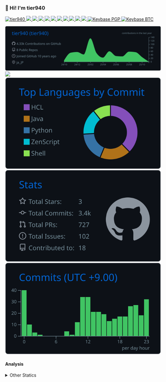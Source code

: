 ### 👋 Hi! I'm tier940

<p align="left"> 
  <a href="https://github.com/tier940/tier940/">
    <img src="https://komarev.com/ghpvc/?username=tier940" alt="tier940" />
  </a>
  <a href="http://twitter.com/tier940">
    <img height="20" src="https://img.shields.io/twitter/follow/tier940?label=Twitter&logo=twitter&style=flat" />
  </a>
  <a href="https://github.com/tier940">
    <img height="20" src="https://img.shields.io/github/followers/tier940?label=follow&logo=github&style=flat" />
  </a>
  <a href="https://www.reddit.com/user/tier940">
    <img height="20" src="https://img.shields.io/reddit/user-karma/combined/tier940?label=Reddit&logo=reddit&style=flat" />
  </a>
  <a href="https://stackoverflow.com/users/17317833/tier940">
    <img height="20" src="https://img.shields.io/stackexchange/stackoverflow/r/17317833?label=StackOverflow&logo=stack-overflow&style=flat" />
  </a>
  <a href="https://zenn.dev/tier940">
    <img height="20" src="https://zenn.badge.nikaera.com/s/tier940/likes" />
  </a>
  <a href="https://zenn.dev/tier940">
    <img height="20" src="https://zenn.badge.nikaera.com/s/tier940/followers" />
  </a>
  <a href="https://zenn.dev/tier940">
    <img height="20" src="https://zenn.badge.nikaera.com/s/tier940/articles" />
  </a>
  <a href="http://qiita.com/tier940">
    <img height="20" src="https://qiita-badge.apiapi.app/s/tier940/posts.svg" />
  </a>
  <a href="http://qiita.com/tier940">
    <img height="20" src="https://qiita-badge.apiapi.app/s/tier940/contributions.svg" />
  </a>
  <a href="https://github.com/tier940/tier940/">
    <img height="20" src="https://github.com/tier940/tier940/actions/workflows/main.yml/badge.svg" />
  </a>
  <a href="https://keybase.io/tier940">
    <img alt="Keybase PGP" src="https://img.shields.io/keybase/pgp/tier940">
  </a>
  <a href="https://keybase.io/tier940">
    <img alt="Keybase BTC" src="https://img.shields.io/keybase/btc/tier940">
  </a>
</p>

[![](https://raw.githubusercontent.com/tier940/tier940/main/profile-summary-card-output/github_dark/0-profile-details.svg)](https://github.com/vn7n24fzkq/github-profile-summary-cards)
[![](https://raw.githubusercontent.com/tier940/tier940/main/profile-summary-card-output/github_dark/1-repos-per-language.svg)](https://github.com/vn7n24fzkq/github-profile-summary-cards) [![](https://raw.githubusercontent.com/tier940/tier940/main/profile-summary-card-output/github_dark/2-most-commit-language.svg)](https://github.com/vn7n24fzkq/github-profile-summary-cards)
[![](https://raw.githubusercontent.com/tier940/tier940/main/profile-summary-card-output/github_dark/3-stats.svg)](https://github.com/vn7n24fzkq/github-profile-summary-cards) [![](https://raw.githubusercontent.com/tier940/tier940/main/profile-summary-card-output/github_dark/4-productive-time.svg)](https://github.com/vn7n24fzkq/github-profile-summary-cards)


#### Analysis
<!-- <img height="150" src="https://github.com/tier940/tier940/blob/master/images/stat.svg" alt="Alternative Text"/> -->

<details>
  <summary>Other Statics</summary>
  <!--START_SECTION:waka-->
![Code Time](http://img.shields.io/badge/Code%20Time-3%2C953%20hrs%206%20mins-blue)

**🐱 My GitHub Data** 

> 📦 31.4 kB Used in GitHub's Storage 
 > 
> 💼 Opted to Hire
 > 
> 📜 11 Public Repositories 
 > 
> 🔑 4 Private Repositories 
 > 
**I'm an Early 🐤** 

```text
🌞 Morning                76 commits          ███████░░░░░░░░░░░░░░░░░░   27.44 % 
🌆 Daytime                75 commits          ███████░░░░░░░░░░░░░░░░░░   27.08 % 
🌃 Evening                94 commits          ████████░░░░░░░░░░░░░░░░░   33.94 % 
🌙 Night                  32 commits          ███░░░░░░░░░░░░░░░░░░░░░░   11.55 % 
```
📅 **I'm Most Productive on Friday** 

```text
Monday                   17 commits          ██░░░░░░░░░░░░░░░░░░░░░░░   06.14 % 
Tuesday                  39 commits          ████░░░░░░░░░░░░░░░░░░░░░   14.08 % 
Wednesday                33 commits          ███░░░░░░░░░░░░░░░░░░░░░░   11.91 % 
Thursday                 21 commits          ██░░░░░░░░░░░░░░░░░░░░░░░   07.58 % 
Friday                   64 commits          ██████░░░░░░░░░░░░░░░░░░░   23.10 % 
Saturday                 44 commits          ████░░░░░░░░░░░░░░░░░░░░░   15.88 % 
Sunday                   59 commits          █████░░░░░░░░░░░░░░░░░░░░   21.30 % 
```


📊 **This Week I Spent My Time On** 

```text
🕑︎ Time Zone: Asia/Tokyo

💬 Programming Languages: 
Other                    29 hrs 7 mins       ██████████████████░░░░░░░   73.99 % 
Java                     6 hrs 29 mins       ████░░░░░░░░░░░░░░░░░░░░░   16.50 % 
JSON                     1 hr 3 mins         █░░░░░░░░░░░░░░░░░░░░░░░░   02.71 % 
Java Properties          37 mins             ░░░░░░░░░░░░░░░░░░░░░░░░░   01.58 % 
Markdown                 22 mins             ░░░░░░░░░░░░░░░░░░░░░░░░░   00.97 % 

🔥 Editors: 
Edge                     28 hrs 19 mins      ██████████████████░░░░░░░   71.95 % 
Intellijidea             7 hrs 43 mins       █████░░░░░░░░░░░░░░░░░░░░   19.63 % 
VS Code                  3 hrs 8 mins        ██░░░░░░░░░░░░░░░░░░░░░░░   08.00 % 
Chrome                   9 mins              ░░░░░░░░░░░░░░░░░░░░░░░░░   00.42 % 

💻 Operating System: 
Linux                    39 hrs 12 mins      █████████████████████████   99.58 % 
Unknown OS               9 mins              ░░░░░░░░░░░░░░░░░░░░░░░░░   00.42 % 
```

**I Mostly Code in Java** 

```text
Java                     15 repos            ████████████░░░░░░░░░░░░░   50.00 % 
HTML                     2 repos             ██░░░░░░░░░░░░░░░░░░░░░░░   06.67 % 
ZenScript                2 repos             ██░░░░░░░░░░░░░░░░░░░░░░░   06.67 % 
Python                   1 repo              █░░░░░░░░░░░░░░░░░░░░░░░░   03.33 % 
Dockerfile               1 repo              █░░░░░░░░░░░░░░░░░░░░░░░░   03.33 % 
```



**Timeline**

![Lines of Code chart](https://raw.githubusercontent.com/tier940/tier940/main/assets/bar_graph.png)


 Last Updated on 08/06/2024 00:37:28 UTC
<!--END_SECTION:waka-->
</details>
